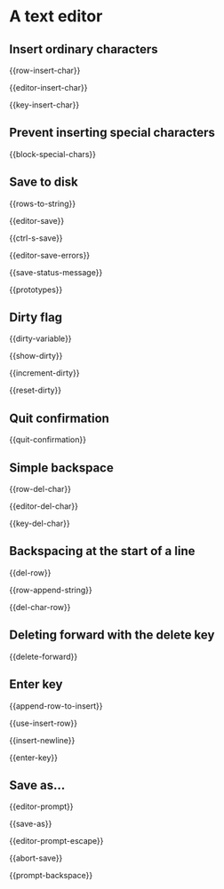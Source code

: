 # A text editor

## Insert ordinary characters

{{row-insert-char}}

{{editor-insert-char}}

{{key-insert-char}}

## Prevent inserting special characters

{{block-special-chars}}

## Save to disk

{{rows-to-string}}

{{editor-save}}

{{ctrl-s-save}}

{{editor-save-errors}}

{{save-status-message}}

{{prototypes}}

## Dirty flag

{{dirty-variable}}

{{show-dirty}}

{{increment-dirty}}

{{reset-dirty}}

## Quit confirmation

{{quit-confirmation}}

## Simple backspace

{{row-del-char}}

{{editor-del-char}}

{{key-del-char}}

## Backspacing at the start of a line

{{del-row}}

{{row-append-string}}

{{del-char-row}}

## Deleting forward with the delete key

{{delete-forward}}

## Enter key

{{append-row-to-insert}}

{{use-insert-row}}

{{insert-newline}}

{{enter-key}}

## Save as...

{{editor-prompt}}

{{save-as}}

{{editor-prompt-escape}}

{{abort-save}}

{{prompt-backspace}}

